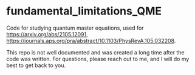 # fundamental_limitations_QME
Code for studying quantum master equations, used for https://arxiv.org/abs/2105.12091, https://journals.aps.org/pra/abstract/10.1103/PhysRevA.105.032208.

This repo is not well documented and was created a long time after the code was written. For questions, please reach out to me, and I will do my best to get back to you. 
